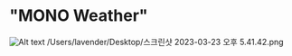 # "MONO Weather"

![Alt text](/path/to/img.jpg "스크린샷 2023-03-23 오후 5.41.42.png")
/Users/lavender/Desktop/스크린샷 2023-03-23 오후 5.41.42.png
